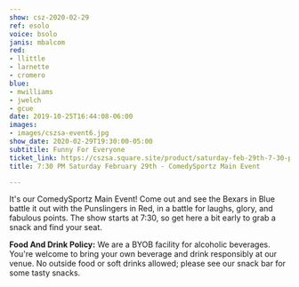 ```yaml
---
show: csz-2020-02-29
ref: esolo
voice: bsolo
janis: mbalcom
red:
- llittle
- larnette
- cromero
blue:
- mwilliams
- jwelch
- gcue
date: 2019-10-25T16:44:08-06:00
images:
- images/cszsa-event6.jpg
show_date: 2020-02-29T19:30:00-05:00
subtitile: Funny For Everyone
ticket_link: https://cszsa.square.site/product/saturday-feb-29th-7-30-pm-comedysportz-main-event/174?cs=true
title: 7:30 PM Saturday February 29th - ComedySportz Main Event

---
```

It's our ComedySportz Main Event! Come out and see the Bexars in Blue battle it out with the Punslingers in Red, in a battle for laughs, glory, and fabulous points. The show starts at 7:30, so get here a bit early to grab a snack and find your seat.

**Food And Drink Policy:** We are a BYOB facility for alcoholic beverages. You're welcome to bring your own beverage and drink responsibly at our venue. No outside food or soft drinks allowed; please see our snack bar for some tasty snacks.
